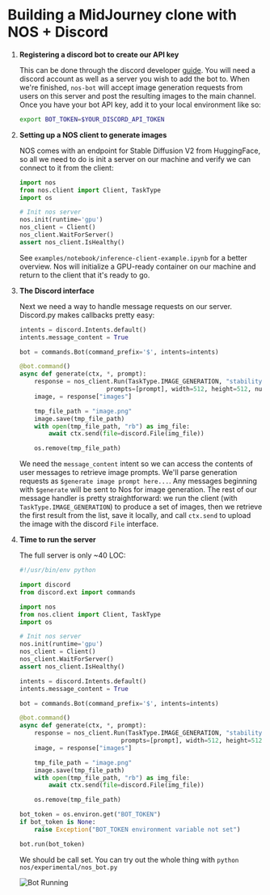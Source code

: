# Building a MidJourney clone with NOS + Discord

1. **Registering a discord bot to create our API key**

    This can be done through the discord developer [guide](https://discord.com/developers/docs/getting-started). You will need
    a discord account as well as a server you wish to add the bot to. When we're finished, `nos-bot` will accept image generation requests
    from users on this server and post the resulting images to the main channel. Once you have your bot API key, add it to your local
    environment like so:
    ```bash
    export BOT_TOKEN=$YOUR_DISCORD_API_TOKEN
    ```

2. **Setting up a NOS client to generate images**

    NOS comes with an endpoint for Stable Diffusion V2 from HuggingFace, so all we need to do is init a server on our machine and verify we can
    connect to it from the client:
    ```python
    import nos
    from nos.client import Client, TaskType
    import os

    # Init nos server
    nos.init(runtime='gpu')
    nos_client = Client()
    nos_client.WaitForServer()
    assert nos_client.IsHealthy()
    ```

    See `examples/notebook/inference-client-example.ipynb` for a better overview. Nos will initialize a GPU-ready container on our machine and return
    to the client that it's ready to go.

2. **The Discord interface**

    Next we need a way to handle message requests on our server. Discord.py makes callbacks pretty easy:

    ```python
    intents = discord.Intents.default()
    intents.message_content = True

    bot = commands.Bot(command_prefix='$', intents=intents)

    @bot.command()
    async def generate(ctx, *, prompt):
        response = nos_client.Run(TaskType.IMAGE_GENERATION, "stabilityai/stable-diffusion-2",
                            prompts=[prompt], width=512, height=512, num_images=1)
        image, = response["images"]

        tmp_file_path = "image.png"
        image.save(tmp_file_path)
        with open(tmp_file_path, "rb") as img_file:
            await ctx.send(file=discord.File(img_file))

        os.remove(tmp_file_path)
    ```

    We need the `message_content` intent so we can access the contents of user messages to retrieve image prompts. We'll parse generation requests
    as `$generate image prompt here...`. Any messages beginning with `$generate` will be sent to Nos for image generation. The rest of our
    message handler is pretty straightforward: we run the client (with `TaskType.IMAGE_GENERATION`) to produce a set of images, then we retrieve
    the first result from the list, save it locally, and call `ctx.send` to upload the image with the discord `File` interface.

3. **Time to run the server**

    The full server is only ~40 LOC:
    ```python
    #!/usr/bin/env python

    import discord
    from discord.ext import commands

    import nos
    from nos.client import Client, TaskType
    import os

    # Init nos server
    nos.init(runtime='gpu')
    nos_client = Client()
    nos_client.WaitForServer()
    assert nos_client.IsHealthy()

    intents = discord.Intents.default()
    intents.message_content = True

    bot = commands.Bot(command_prefix='$', intents=intents)

    @bot.command()
    async def generate(ctx, *, prompt):
        response = nos_client.Run(TaskType.IMAGE_GENERATION, "stabilityai/stable-diffusion-2",
                                prompts=[prompt], width=512, height=512, num_images=1)
        image, = response["images"]

        tmp_file_path = "image.png"
        image.save(tmp_file_path)
        with open(tmp_file_path, "rb") as img_file:
            await ctx.send(file=discord.File(img_file))

        os.remove(tmp_file_path)

    bot_token = os.environ.get("BOT_TOKEN")
    if bot_token is None:
        raise Exception("BOT_TOKEN environment variable not set")

    bot.run(bot_token)
    ```


    We should be call set. You can try out the whole thing with `python nos/experimental/nos_bot.py`


    ![Bot Running](./discord-bot/discord-bot-demo.png)

